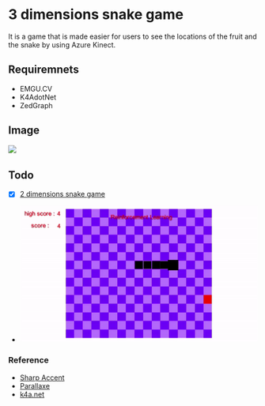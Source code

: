 # 3 dimensions snake game

It is a game that is made easier for users to see the locations of the fruit and the snake by using Azure Kinect.

## Requiremnets
- EMGU.CV
- K4AdotNet
- ZedGraph

## Image
![](./images/3d_test.gif)

## Todo
- [x] [2 dimensions snake game](https://github.com/sammiee5311/3_dimensions_snake_game/tree/main/2d_practice)
- ![](./images/test.gif)

### Reference
- [Sharp Accent](https://www.youtube.com/channel/UCq9_1E5HE4c_xmhzD3r7VMw)
- [Parallaxe](https://github.com/RymOUENZAR/Parallax)
- [k4a.net](https://github.com/bibigone/k4a.net)